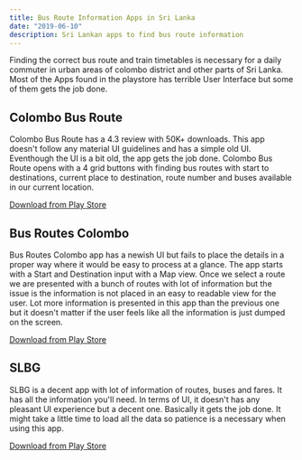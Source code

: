 ```yaml
---
title: Bus Route Information Apps in Sri Lanka
date: "2019-06-10"
description: Sri Lankan apps to find bus route information
---
```


Finding the correct bus route and train timetables is necessary for a
daily commuter in urban areas of colombo district and other parts of Sri Lanka.
Most of the Apps found in the playstore has terrible User Interface but some of them gets the
job done.

## Colombo Bus Route

Colombo Bus Route has a 4.3 review with 50K+ downloads. This app doesn't follow any material UI guidelines
and has a simple old UI. Eventhough the UI is a bit old, the app gets the job done. Colombo Bus Route opens with a 4 grid buttons with finding bus routes with start to destinations, current place to destination, route number and buses available in our current location.

[Download from Play Store](https://play.google.com/store/apps/details?id=cbr.arima&hl=en)

## Bus Routes Colombo

Bus Routes Colombo app has a newish UI but fails to place the details in a proper way where it would be easy to process at a glance. The app starts with a Start and Destination input with a Map view. Once we select a route we are presented with a bunch of routes with lot of information but the issue is the information is not placed in an easy to readable view for the user. Lot more information is presented in this app than the previous one but it doesn't matter if the user feels like all the information is just dumped on the screen.

[Download from Play Store](https://play.google.com/store/apps/details?id=com.jarvis.tbfl.busroutescolombo)

## SLBG

SLBG is a decent app with lot of information of routes, buses and fares. It has all the information you'll need. In terms of UI, it doesn't has any pleasant UI experience but a decent one. Basically it gets the job done. It might take a little time to load all the data so patience is a necessary when using this app.

[Download from Play Store](https://play.google.com/store/apps/details?id=com.ess.slbg)
